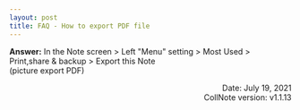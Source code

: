 ```yaml
---
layout: post
title: FAQ - How to export PDF file
---
```


**Answer:** In the Note screen > Left "Menu" setting > Most Used > Print,share & backup > Export this Note  
(picture export PDF)

<p align="right">
Date: July 19, 2021<br>
CollNote version: v1.1.13<br>   
</p>
